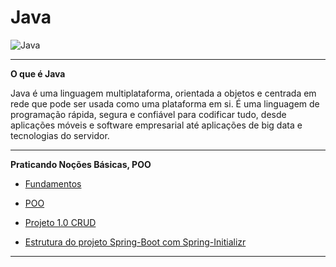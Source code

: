# Java

![Java](https://img.shields.io/badge/java-%23ED8B00.svg?style=for-the-badge&logo=openjdk&logoColor=white)

---

**O que é Java**

Java é uma linguagem multiplataforma, orientada a objetos e centrada em rede que pode ser usada como uma plataforma em si. É uma linguagem de programação rápida, segura e confiável para codificar tudo, desde aplicações móveis e software empresarial até aplicações de big data e tecnologias do servidor.

---

 **Praticando Noções Básicas, POO**


 - [Fundamentos ](https://github.com/HenriquePST/Java-Pratices/tree/main/FundamentosJava/br/com/tw/JavaPratices)
 
 - [POO ](https://github.com/HenriquePST/Java-Pratices/tree/main/Poo)

 - [ Projeto 1.0 CRUD ](https://github.com/HenriquePST/Java-Pratices/tree/main/Projeto1.0)
 
  - [ Estrutura do projeto Spring-Boot com Spring-Initializr ](https://github.com/HenriquePST/Java-Pratices/tree/main/conhecendospring)

  

---
